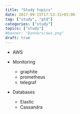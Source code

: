 ```yaml
---
title: "Study topics"
date: 2017-09-15T17:53:31+03:00
tag: ["study", "gtd"]
categories: ["study"]
topics: ["study"]
#banner: "banners/aws.png"
draft: true
---
```


* AWS


* Monitoring
  * graphite 
  * prometheus
  * telegraf

* Databases
  * Elastic
  * Cassandra

